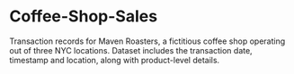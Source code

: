 # Coffee-Shop-Sales
Transaction records for Maven Roasters, a fictitious coffee shop operating out of three NYC locations. 
Dataset includes the transaction date, timestamp and location, along with product-level details.
